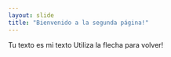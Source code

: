 ```yaml
---
layout: slide
title: "Bienvenido a la segunda página!"
---
```

Tu texto es mi texto
Utiliza la flecha para volver!
